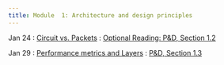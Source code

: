 ```yaml
---
title: Module  1: Architecture and design principles
---
```


Jan 24
: [Circuit vs. Packets](https://canvas.cornell.edu/files/9812971/download?download_frd=1)
  : [Optional Reading: P&D, Section 1.2	]()


Jan 29
: [Performance metrics and Layers](https://canvas.cornell.edu/files/9841309/download?download_frd=1)
  : [P&D, Section 1.3]()

